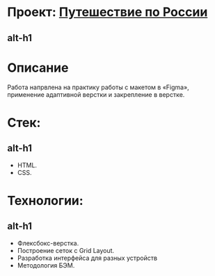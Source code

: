 # Проект: [Путешествие по России](https://iriklhnt.github.io/russian-travel/)
alt-h1
---------------------------------------------------------------------------------

# Описание
Работа напрвлена на практику работы с макетом в «Figma», применение адаптивной верстки и закрепление в верстке.

# Стек:
alt-h1
---------------------------------------------------------------------------------
* HTML.
* CSS.

# Технологии:
alt-h1
---------------------------------------------------------------------------------
* Флексбокс-верстка.
* Построение сеток с Grid Layout.
* Разработка интерфейса для разных устройств
* Методология БЭМ.
